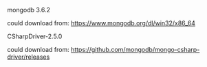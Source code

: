 mongodb 3.6.2

could download from: https://www.mongodb.org/dl/win32/x86_64

CSharpDriver-2.5.0

could download from: https://github.com/mongodb/mongo-csharp-driver/releases
